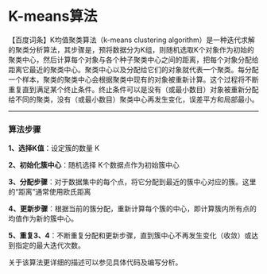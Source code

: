 # K-means算法

【百度词条】K均值聚类算法（k-means clustering algorithm）是一种迭代求解的聚类分析算法，其步骤是，预将数据分为K组，则随机选取K个对象作为初始的聚类中心，然后计算每个对象与各个种子聚类中心之间的距离，把每个对象分配给距离它最近的聚类中心。聚类中心以及分配给它们的对象就代表一个聚类。每分配一个样本，聚类的聚类中心会根据聚类中现有的对象被重新计算。这个过程将不断重复直到满足某个终止条件。终止条件可以是没有（或最小数目）对象被重新分配给不同的聚类，没有（或最小数目）聚类中心再发生变化，误差平方和局部最小。

------

### **算法步骤**

**1、选择K值**：设定簇的数量 K

**2、初始化簇中心**：随机选择 K个数据点作为初始簇中心

**3、分配步骤**：对于数据集中的每个点，将它分配到最近的簇中心对应的簇。这里的“距离”通常使用欧氏距离

**4、更新步骤**：根据当前的簇分配，重新计算每个簇的中心，即计算簇内所有点的均值作为新的簇中心。

**5、重复3、4**：不断重复分配和更新步骤，直到簇中心不再发生变化（收敛）或达到指定的最大迭代次数。



关于该算法更详细的描述可以参见具体代码及编写分析。